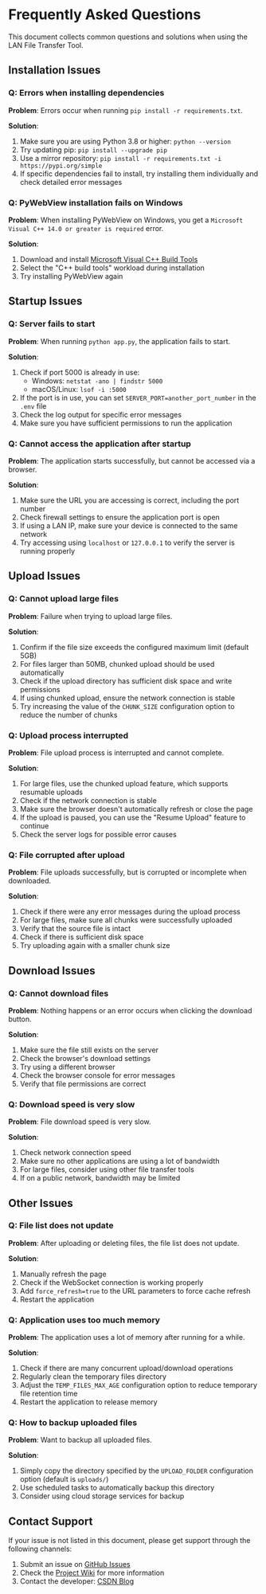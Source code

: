 # Frequently Asked Questions

This document collects common questions and solutions when using the LAN File Transfer Tool.

## Installation Issues

### Q: Errors when installing dependencies

**Problem**: Errors occur when running `pip install -r requirements.txt`.

**Solution**:
1. Make sure you are using Python 3.8 or higher: `python --version`
2. Try updating pip: `pip install --upgrade pip`
3. Use a mirror repository: `pip install -r requirements.txt -i https://pypi.org/simple`
4. If specific dependencies fail to install, try installing them individually and check detailed error messages

### Q: PyWebView installation fails on Windows

**Problem**: When installing PyWebView on Windows, you get a `Microsoft Visual C++ 14.0 or greater is required` error.

**Solution**:
1. Download and install [Microsoft Visual C++ Build Tools](https://visualstudio.microsoft.com/visual-cpp-build-tools/)
2. Select the "C++ build tools" workload during installation
3. Try installing PyWebView again

## Startup Issues

### Q: Server fails to start

**Problem**: When running `python app.py`, the application fails to start.

**Solution**:
1. Check if port 5000 is already in use:
   - Windows: `netstat -ano | findstr 5000`
   - macOS/Linux: `lsof -i :5000`
2. If the port is in use, you can set `SERVER_PORT=another_port_number` in the `.env` file
3. Check the log output for specific error messages
4. Make sure you have sufficient permissions to run the application

### Q: Cannot access the application after startup

**Problem**: The application starts successfully, but cannot be accessed via a browser.

**Solution**:
1. Make sure the URL you are accessing is correct, including the port number
2. Check firewall settings to ensure the application port is open
3. If using a LAN IP, make sure your device is connected to the same network
4. Try accessing using `localhost` or `127.0.0.1` to verify the server is running properly

## Upload Issues

### Q: Cannot upload large files

**Problem**: Failure when trying to upload large files.

**Solution**:
1. Confirm if the file size exceeds the configured maximum limit (default 5GB)
2. For files larger than 50MB, chunked upload should be used automatically
3. Check if the upload directory has sufficient disk space and write permissions
4. If using chunked upload, ensure the network connection is stable
5. Try increasing the value of the `CHUNK_SIZE` configuration option to reduce the number of chunks

### Q: Upload process interrupted

**Problem**: File upload process is interrupted and cannot complete.

**Solution**:
1. For large files, use the chunked upload feature, which supports resumable uploads
2. Check if the network connection is stable
3. Make sure the browser doesn't automatically refresh or close the page
4. If the upload is paused, you can use the "Resume Upload" feature to continue
5. Check the server logs for possible error causes

### Q: File corrupted after upload

**Problem**: File uploads successfully, but is corrupted or incomplete when downloaded.

**Solution**:
1. Check if there were any error messages during the upload process
2. For large files, make sure all chunks were successfully uploaded
3. Verify that the source file is intact
4. Check if there is sufficient disk space
5. Try uploading again with a smaller chunk size

## Download Issues

### Q: Cannot download files

**Problem**: Nothing happens or an error occurs when clicking the download button.

**Solution**:
1. Make sure the file still exists on the server
2. Check the browser's download settings
3. Try using a different browser
4. Check the browser console for error messages
5. Verify that file permissions are correct

### Q: Download speed is very slow

**Problem**: File download speed is very slow.

**Solution**:
1. Check network connection speed
2. Make sure no other applications are using a lot of bandwidth
3. For large files, consider using other file transfer tools
4. If on a public network, bandwidth may be limited

## Other Issues

### Q: File list does not update

**Problem**: After uploading or deleting files, the file list does not update.

**Solution**:
1. Manually refresh the page
2. Check if the WebSocket connection is working properly
3. Add `force_refresh=true` to the URL parameters to force cache refresh
4. Restart the application

### Q: Application uses too much memory

**Problem**: The application uses a lot of memory after running for a while.

**Solution**:
1. Check if there are many concurrent upload/download operations
2. Regularly clean the temporary files directory
3. Adjust the `TEMP_FILES_MAX_AGE` configuration option to reduce temporary file retention time
4. Restart the application to release memory

### Q: How to backup uploaded files

**Problem**: Want to backup all uploaded files.

**Solution**:
1. Simply copy the directory specified by the `UPLOAD_FOLDER` configuration option (default is `uploads/`)
2. Use scheduled tasks to automatically backup this directory
3. Consider using cloud storage services for backup

## Contact Support

If your issue is not listed in this document, please get support through the following channels:

1. Submit an issue on [GitHub Issues](https://github.com/MagicCD/Transfer/issues)
2. Check the [Project Wiki](https://github.com/MagicCD/Transfer/wiki) for more information
3. Contact the developer: [CSDN Blog](https://blog.csdn.net/qq_52357217)
